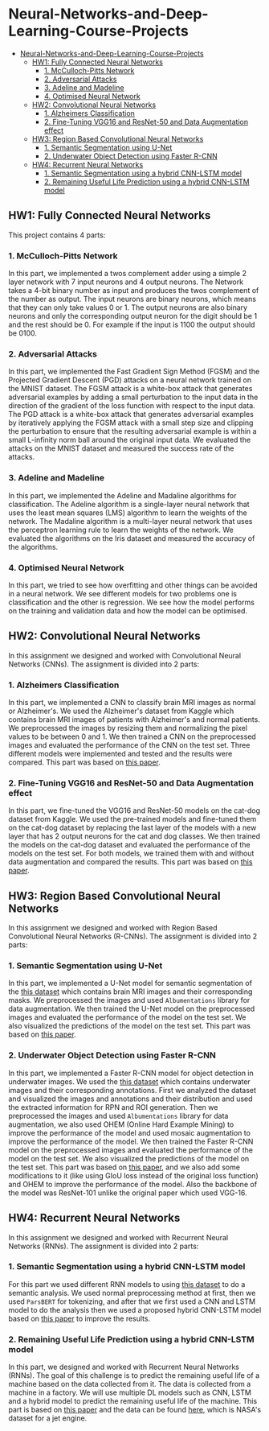 # Neural-Networks-and-Deep-Learning-Course-Projects

- [Neural-Networks-and-Deep-Learning-Course-Projects](#neural-networks-and-deep-learning-course-projects)
  - [HW1: Fully Connected Neural Networks](#hw1-fully-connected-neural-networks)
    - [1. McCulloch-Pitts Network](#1-mcculloch-pitts-network)
    - [2. Adversarial Attacks](#2-adversarial-attacks)
    - [3. Adeline and Madeline](#3-adeline-and-madeline)
    - [4. Optimised Neural Network](#4-optimised-neural-network)
  - [HW2: Convolutional Neural Networks](#hw2-convolutional-neural-networks)
    - [1. Alzheimers Classification](#1-alzheimers-classification)
    - [2. Fine-Tuning VGG16 and ResNet-50 and Data Augmentation effect](#2-fine-tuning-vgg16-and-resnet-50-and-data-augmentation-effect)
  - [HW3: Region Based Convolutional Neural Networks](#hw3-region-based-convolutional-neural-networks)
    - [1. Semantic Segmentation using U-Net](#1-semantic-segmentation-using-u-net)
    - [2. Underwater Object Detection using Faster R-CNN](#2-underwater-object-detection-using-faster-r-cnn)
  - [HW4: Recurrent Neural Networks](#hw4-recurrent-neural-networks)
    - [1. Semantic Segmentation using a hybrid CNN-LSTM model](#1-semantic-segmentation-using-a-hybrid-cnn-lstm-model)
    - [2. Remaining Useful Life Prediction using a hybrid CNN-LSTM model](#2-remaining-useful-life-prediction-using-a-hybrid-cnn-lstm-model)

## HW1: Fully Connected Neural Networks

This project contains 4 parts:

### 1. McCulloch-Pitts Network

In this part, we implemented a twos complement adder using a simple 2 layer network with 7 input neurons and 4 output neurons. The Network takes a 4-bit binary number as input and produces the twos complement of the number as output. The input neurons are binary neurons, which means that they can only take values 0 or 1. The output neurons are also binary neurons and only the corresponding output neuron for the digit should be 1 and the rest should be 0. For example if the input is 1100 the output should be 0100.

### 2. Adversarial Attacks

In this part, we implemented the Fast Gradient Sign Method (FGSM) and the Projected Gradient Descent (PGD) attacks on a neural network trained on the MNIST dataset. The FGSM attack is a white-box attack that generates adversarial examples by adding a small perturbation to the input data in the direction of the gradient of the loss function with respect to the input data. The PGD attack is a white-box attack that generates adversarial examples by iteratively applying the FGSM attack with a small step size and clipping the perturbation to ensure that the resulting adversarial example is within a small L-infinity norm ball around the original input data. We evaluated the attacks on the MNIST dataset and measured the success rate of the attacks.

### 3. Adeline and Madeline

In this part, we implemented the Adeline and Madaline algorithms for classification. The Adeline algorithm is a single-layer neural network that uses the least mean squares (LMS) algorithm to learn the weights of the network. The Madaline algorithm is a multi-layer neural network that uses the perceptron learning rule to learn the weights of the network. We evaluated the algorithms on the Iris dataset and measured the accuracy of the algorithms.

### 4. Optimised Neural Network

In this part, we tried to see how overfitting and other things can be avoided in a neural network. We see different models for two problems one is classification and the other is regression. We see how the model performs on the training and validation data and how the model can be optimised.

## HW2: Convolutional Neural Networks

In this assignment we designed and worked with Convolutional Neural Networks (CNNs). The assignment is divided into 2 parts:

### 1. Alzheimers Classification

In this part, we implemented a CNN to classify brain MRI images as normal or Alzheimer's. We used the Alzheimer's dataset from Kaggle which contains brain MRI images of patients with Alzheimer's and normal patients. We preprocessed the images by resizing them and normalizing the pixel values to be between 0 and 1. We then trained a CNN on the preprocessed images and evaluated the performance of the CNN on the test set. Three different models were implemented and tested and the results were compared. This part was based on [this paper](https://www.researchgate.net/publication/349874169_A_CNN_based_framework_for_classification_of_Alzheimer's_disease).

### 2. Fine-Tuning VGG16 and ResNet-50 and Data Augmentation effect

In this part, we fine-tuned the VGG16 and ResNet-50 models on the cat-dog dataset from Kaggle. We used the pre-trained models and fine-tuned them on the cat-dog dataset by replacing the last layer of the models with a new layer that has 2 output neurons for the cat and dog classes. We then trained the models on the cat-dog dataset and evaluated the performance of the models on the test set. For both models, we trained them with and without data augmentation and compared the results. This part was based on [this paper](https://pdfs.semanticscholar.org/6086/30604cf7b62579930425ab57cc4191c034c9.pdf).

## HW3: Region Based Convolutional Neural Networks

In this assignment we designed and worked with Region Based Convolutional Neural Networks (R-CNNs). The assignment is divided into 2 parts:

### 1. Semantic Segmentation using U-Net

In this part, we implemented a U-Net model for semantic segmentation of the [this dataset](https://www.kaggle.com/datasets/mateuszbuda/lgg-mri-segmentation/data) which contains brain MRI images and their corresponding masks. We preprocessed the images and used `Albumentations` library for data augmentation. We then trained the U-Net model on the preprocessed images and evaluated the performance of the model on the test set. We also visualized the predictions of the model on the test set. This part was based on [this paper](https://arxiv.org/pdf/2210.13336.pdf).

### 2. Underwater Object Detection using Faster R-CNN

In this part, we implemented a Faster R-CNN model for object detection in underwater images. We used the [this dataset](https://www.kaggle.com/datasets/slavkoprytula/aquarium-data-cots/data) which contains underwater images and their corresponding annotations. First we analyzed the dataset and visualized the images and annotations and their distribution and used the extracted information for RPN and ROI generation. Then we preprocessed the images and used `Albumentations` library for data augmentation, we also used OHEM (Online Hard Example Mining) to improve the performance of the model and used mosaic augmentation to improve the performance of the model. We then trained the Faster R-CNN model on the preprocessed images and evaluated the performance of the model on the test set. We also visualized the predictions of the model on the test set. This part was based on [this paper](https://arxiv.org/abs/1506.01497), and we also add some modifications to it (like using GIoU loss instead of the original loss function) and OHEM to improve the performance of the model. Also the backbone of the model was ResNet-101 unlike the original paper which used VGG-16.

## HW4: Recurrent Neural Networks

In this assignment we designed and worked with Recurrent Neural Networks (RNNs). The assignment is divided into 2 parts:

### 1. Semantic Segmentation using a hybrid CNN-LSTM model

For this part we used different RNN models to using [this dataset](https://www.kaggle.com/datasets/behdadkarimi/persian-tweets-emotional-dataset) to do a semantic analysis. We used normal preprocessing method at first, then we used `ParsBERT` for tokenizing, and after that we first used a CNN and LSTM model to do the analysis then we used a proposed hybrid CNN-LSTM model based on [this paper](https://arxiv.org/ftp/arxiv/papers/2307/2307.07740.pdf) to improve the results.

### 2. Remaining Useful Life Prediction using a hybrid CNN-LSTM model

In this part, we designed and worked with Recurrent Neural Networks (RNNs). The goal of this challenge is to predict the remaining useful life of a machine based on the data collected from it. The data is collected from a machine in a factory. We will use multiple DL models such as CNN, LSTM and a hybrid model to predict the remaining useful life of the machine. This part is based on [this paper](https://www.researchgate.net/publication/358360497_A_hybrid_deep_learning_framework_for_intelligent_predictive_maintenance_of_Cyber-Physical_Systems) and the data can be found [here](https://data.nasa.gov/Aerospace/CMAPSS-Jet-Engine-Simulated-Data/ff5v-kuh6/about_data), which is NASA's dataset for a jet engine.

